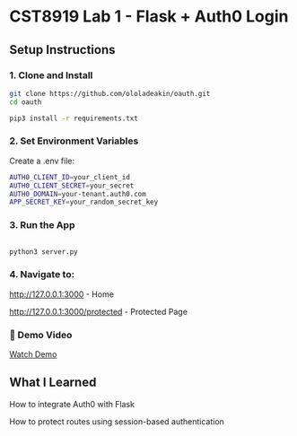 
# CST8919 Lab 1 - Flask + Auth0 Login

## Setup Instructions

### 1. Clone and Install
```bash
git clone https://github.com/ololadeakin/oauth.git
cd oauth

pip3 install -r requirements.txt
```
### 2. Set Environment Variables
Create a .env file:

```bash
AUTH0_CLIENT_ID=your_client_id
AUTH0_CLIENT_SECRET=your_secret
AUTH0_DOMAIN=your-tenant.auth0.com
APP_SECRET_KEY=your_random_secret_key

```
### 3. Run the App
```bash

python3 server.py
```
### 4. Navigate to:
http://127.0.0.1:3000 - Home

http://127.0.0.1:3000/protected - Protected Page

### 🎥 Demo Video
[Watch Demo](https://youtu.be/utiNm8-J8_U)

## What I Learned
How to integrate Auth0 with Flask

How to protect routes using session-based authentication
